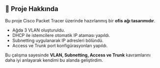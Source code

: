 ## 📌 Proje Hakkında
Bu proje Cisco Packet Tracer üzerinde hazırlanmış bir **ofis ağı tasarımıdır**.  
- Ağda 3 VLAN oluşturuldu.  
- DHCP ile istemcilere otomatik IP ataması yapıldı.  
- Subnetting uygulanarak IP adresleri bölündü.  
- Access ve Trunk port konfigürasyonları yapıldı.  

Bu çalışma sayesinde **VLAN, Subnetting, Access ve Trunk** kavramlarını daha iyi anlayarak kendimi bu alanda geliştirdim.
